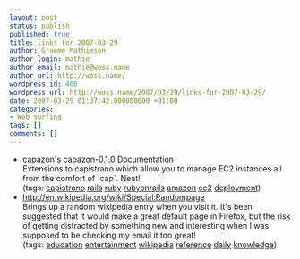 ```yaml
---
layout: post
status: publish
published: true
title: links for 2007-03-29
author: Graeme Mathieson
author_login: mathie
author_email: mathie@woss.name
author_url: http://woss.name/
wordpress_id: 406
wordpress_url: http://woss.name/2007/03/29/links-for-2007-03-29/
date: 2007-03-29 01:37:42.000000000 +01:00
categories:
- Web surfing
tags: []
comments: []
---
```

<ul class="delicious">
	<li>
		<div class="delicious-link"><a href="http://capazon.rubyforge.org/">capazon's capazon-0.1.0 Documentation</a></div>
		<div class="delicious-extended">Extensions to capistrano which allow you to manage EC2 instances all from the comfort of `cap`.  Neat!</div>
		<div class="delicious-tags">(tags: <a href="http://del.icio.us/mathie/capistrano">capistrano</a> <a href="http://del.icio.us/mathie/rails">rails</a> <a href="http://del.icio.us/mathie/ruby">ruby</a> <a href="http://del.icio.us/mathie/rubyonrails">rubyonrails</a> <a href="http://del.icio.us/mathie/amazon">amazon</a> <a href="http://del.icio.us/mathie/ec2">ec2</a> <a href="http://del.icio.us/mathie/deployment">deployment</a>)</div>
	</li>
	<li>
		<div class="delicious-link"><a href="http://en.wikipedia.org/wiki/Special:Randompage">http://en.wikipedia.org/wiki/Special:Randompage</a></div>
		<div class="delicious-extended">Brings up a random wikipedia entry when you visit it.  It's been suggested that it would make a great default page in Firefox, but the risk of getting distracted by something new and interesting when I was supposed to be checking my email it too great!</div>
		<div class="delicious-tags">(tags: <a href="http://del.icio.us/mathie/education">education</a> <a href="http://del.icio.us/mathie/entertainment">entertainment</a> <a href="http://del.icio.us/mathie/wikipedia">wikipedia</a> <a href="http://del.icio.us/mathie/reference">reference</a> <a href="http://del.icio.us/mathie/daily">daily</a> <a href="http://del.icio.us/mathie/knowledge">knowledge</a>)</div>
	</li>
</ul>
